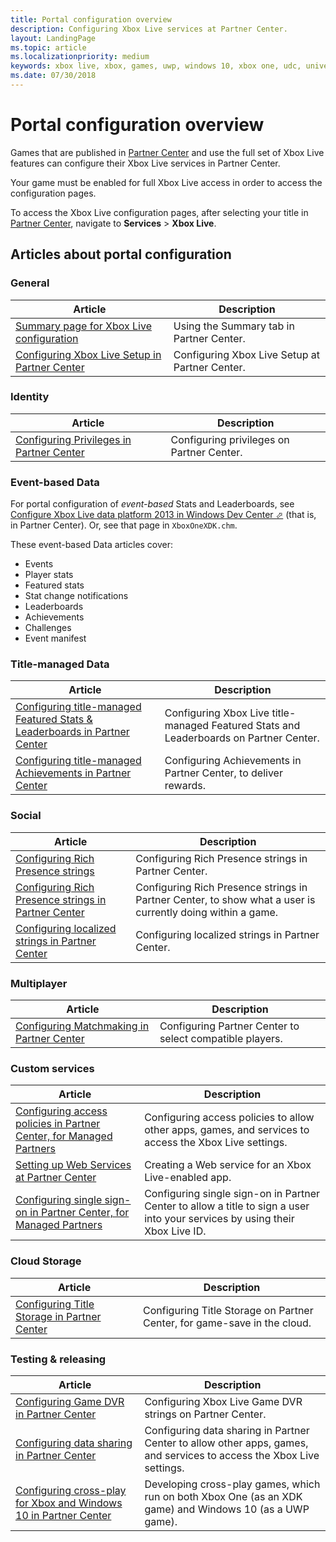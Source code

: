 ```yaml
---
title: Portal configuration overview
description: Configuring Xbox Live services at Partner Center.
layout: LandingPage
ms.topic: article
ms.localizationpriority: medium
keywords: xbox live, xbox, games, uwp, windows 10, xbox one, udc, universal developer center
ms.date: 07/30/2018
---
```


# Portal configuration overview

Games that are published in [Partner Center](https://partner.microsoft.com/dashboard) and use the full set of Xbox Live features can configure their Xbox Live services in Partner Center.

Your game must be enabled for full Xbox Live access in order to access the configuration pages.

To access the Xbox Live configuration pages, after selecting your title in [Partner Center](https://partner.microsoft.com/dashboard), navigate to **Services** > **Xbox Live**.


## Articles about portal configuration


### General

| Article | Description |
|---------|-------------|
| [Summary page for Xbox Live configuration](live-portal-summary-tab.md) | Using the Summary tab in Partner Center. |
| [Configuring Xbox Live Setup in Partner Center](live-config-xbl-setup.md) | Configuring Xbox Live Setup at Partner Center. |

### Identity

| Article | Description |
|---------|-------------|
| [Configuring Privileges in Partner Center](../../configure-xbl/dev-center/privileges.md) | Configuring privileges on Partner Center. |


### Event-based Data

For portal configuration of _event-based_ Stats and Leaderboards, see <a href="https://developer.microsoft.com/en-us/games/xbox/docs/xdk/dev-center-configure-data-platform-2013" target="_blank">Configure Xbox Live data platform 2013 in Windows Dev Center &#11008;</a> (that is, in Partner Center).
Or, see that page in `XboxOneXDK.chm`.

These event-based Data articles cover:
* Events
* Player stats
* Featured stats
* Stat change notifications
* Leaderboards
* Achievements
* Challenges
* Event manifest


### Title-managed Data

| Article | Description |
|---------|-------------|
| [Configuring title-managed Featured Stats & Leaderboards in Partner Center](../../features/player-data/stats-leaderboards/title-managed/config/live-tm-leaderboards-portal.md) | Configuring Xbox Live title-managed Featured Stats and Leaderboards on Partner Center. |
| [Configuring title-managed Achievements in Partner Center](../../features/player-data/achievements/title-managed/config/live-achievements-tm-config.md) | Configuring Achievements in Partner Center, to deliver rewards. |


### Social

| Article | Description |
|---------|-------------|
| [Configuring Rich Presence strings](../../features/social/presence/config/live-presence-config.md) | Configuring Rich Presence strings in Partner Center. |
| [Configuring Rich Presence strings in Partner Center](../../features/social/presence/config/live-presence-config2.md) | Configuring Rich Presence strings in Partner Center, to show what a user is currently doing within a game. |
| [Configuring localized strings in Partner Center](../../features/social/localized-strings/live-localized-strings-config.md) | Configuring localized strings in Partner Center. |


### Multiplayer

| Article | Description |
|---------|-------------|
| [Configuring Matchmaking in Partner Center](../../features/multiplayer/matchmaking/config/live-matchmaking-config.md) | Configuring Partner Center to select compatible players. |


### Custom services

| Article | Description |
|---------|-------------|
| [Configuring access policies in Partner Center, for Managed Partners](../../configure-xbl/dev-center/access-policies-udc.md) | Configuring access policies to allow other apps, games, and services to access the Xbox Live settings. 
| [Setting up Web Services at Partner Center](../../configure-xbl/dev-center/web-services.md) | Creating a Web service for an Xbox Live-enabled app. |
| [Configuring single sign-on in Partner Center, for Managed Partners](../../configure-xbl/dev-center/single-sign-on.md) | Configuring single sign-on in Partner Center to allow a title to sign a user into your services by using their Xbox Live ID. |


### Cloud Storage

| Article | Description |
|---------|-------------|
| [Configuring Title Storage in Partner Center](../../features/cloud-storage/title-storage/config/live-title-storage-portal-config.md) | Configuring Title Storage on Partner Center, for game-save in the cloud. |


### Testing & releasing

| Article | Description |
|---------|-------------|
| [Configuring Game DVR in Partner Center](live-game-dvr.md) | Configuring Xbox Live Game DVR strings on Partner Center. |
| [Configuring data sharing in Partner Center](live-data-sharing-udc.md) | Configuring data sharing in Partner Center to allow other apps, games, and services to access the Xbox Live settings. |
| [Configuring cross-play for Xbox and Windows 10 in Partner Center](live-config-cross-play-xbox-win10.md) | Developing cross-play games, which run on both Xbox One (as an XDK game) and Windows 10 (as a UWP game). |
